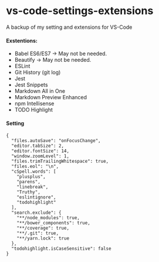 # vs-code-settings-extensions
A backup of my setting and extensions for VS-Code

#### Exstentions:
* Babel ES6/ES7 -> May not be needed.
* Beautify -> May not be needed.
* ESLint
* Git History (git log)
* Jest
* Jest Snippets
* Markdown All in One
* Markdown Preview Enhanced
* npm Intellisense
* TODO Highlight

#### Setting
```
{
  "files.autoSave": "onFocusChange",
  "editor.tabSize": 2,
  "editor.fontSize": 14,
  "window.zoomLevel": 1,
  "files.trimTrailingWhitespace": true,
  "files.eol": "\n",
  "cSpell.words": [
    "plusplus",
    "parens",
    "linebreak",
    "Truthy",
    "eslintignore",
    "todohighlight"
  ],
  "search.exclude": {
    "**/node_modules": true,
    "**/bower_components": true,
    "**/coverage": true,
    "**/.git": true,
    "**/yarn.lock": true
  },
  "todohighlight.isCaseSensitive": false
}
```
